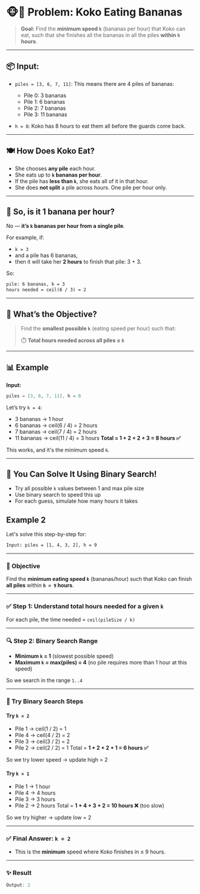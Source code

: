 # 🐵🍌 Problem: Koko Eating Bananas

> **Goal:** Find the **minimum speed `k`** (bananas per hour) that Koko can eat, such that she finishes all the bananas in all the piles **within `h` hours**.

---

## 📦 Input:

- `piles = [3, 6, 7, 11]`:
  This means there are 4 piles of bananas:

  - Pile 0: 3 bananas
  - Pile 1: 6 bananas
  - Pile 2: 7 bananas
  - Pile 3: 11 bananas

- `h = 8`:
  Koko has 8 hours to eat them all before the guards come back.

---

## 🍽️ How Does Koko Eat?

- She chooses **any pile** each hour.
- She eats up to **`k` bananas per hour**.
- If the pile has **less than `k`**, she eats all of it in that hour.
- She does **not split** a pile across hours. One pile per hour only.

---

## 🧠 So, is it 1 banana per hour?

No — **it’s `k` bananas per hour from a single pile**.

For example, if:

- `k = 3`
- and a pile has 6 bananas,
- then it will take her **2 hours** to finish that pile: 3 + 3.

So:

```txt
pile: 6 bananas, k = 3
hours needed = ceil(6 / 3) = 2
```

---

## 🎯 What’s the Objective?

> Find the **smallest possible `k`** (eating speed per hour) such that:
>
> ⏱️ **Total hours needed across all piles ≤ `h`**

---

## 📊 Example

**Input:**

```csharp
piles = [3, 6, 7, 11], h = 8
```

Let’s try `k = 4`:

- 3 bananas → 1 hour
- 6 bananas → ceil(6 / 4) = 2 hours
- 7 bananas → ceil(7 / 4) = 2 hours
- 11 bananas → ceil(11 / 4) = 3 hours
  **Total = 1 + 2 + 2 + 3 = 8 hours ✅**

This works, and it's the minimum speed `k`.

---

## 🧮 You Can Solve It Using Binary Search!

- Try all possible `k` values between 1 and max pile size
- Use binary search to speed this up
- For each guess, simulate how many hours it takes

## Example 2

Let's solve this step-by-step for:

```txt
Input: piles = [1, 4, 3, 2], h = 9
```

---

### 🧠 Objective

Find the **minimum eating speed `k`** (bananas/hour) such that Koko can finish **all piles** within **`h = 9` hours**.

---

### ✅ Step 1: Understand total hours needed for a given `k`

For each pile, the time needed = `ceil(pileSize / k)`

---

### 🔍 Step 2: Binary Search Range

- **Minimum `k` = 1** (slowest possible speed)
- **Maximum `k` = max(piles) = 4** (no pile requires more than 1 hour at this speed)

So we search in the range `1..4`

---

### 🔁 Try Binary Search Steps

#### Try `k = 2`

- Pile 1 → ceil(1 / 2) = 1
- Pile 4 → ceil(4 / 2) = 2
- Pile 3 → ceil(3 / 2) = 2
- Pile 2 → ceil(2 / 2) = 1
  Total = **1 + 2 + 2 + 1 = 6 hours ✅**

So we try lower speed → update high = 2

#### Try `k = 1`

- Pile 1 → 1 hour
- Pile 4 → 4 hours
- Pile 3 → 3 hours
- Pile 2 → 2 hours
  Total = **1 + 4 + 3 + 2 = 10 hours ❌** (too slow)

So we try higher → update low = 2

---

### ✅ Final Answer: `k = 2`

- This is the **minimum** speed where Koko finishes in ≤ 9 hours.

---

### ✨ Result

```csharp
Output: 2
```
